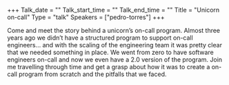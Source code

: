 +++
Talk_date = ""
Talk_start_time = ""
Talk_end_time = ""
Title = "Unicorn on-call"
Type = "talk"
Speakers = ["pedro-torres"]
+++

Come and meet the story behind a unicorn’s on-call program. Almost three years ago we didn’t have a structured program to support on-call engineers… and with the scaling of the engineering team it was pretty clear that we needed something in place. We went from zero to have software engineers on-call and now we even have a 2.0 version of the program. Join me travelling through time and get a grasp about how it was to create a on-call program from scratch and the pitfalls that we faced.